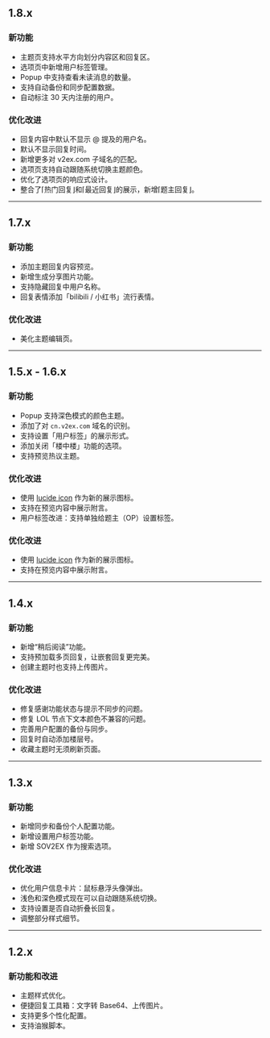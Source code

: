 ## 1.8.x

### 新功能

- 主题页支持水平方向划分内容区和回复区。
- 选项页中新增用户标签管理。
- Popup 中支持查看未读消息的数量。
- 支持自动备份和同步配置数据。
- 自动标注 30 天内注册的用户。

### 优化改进

- 回复内容中默认不显示 @ 提及的用户名。
- 默认不显示回复时间。
- 新增更多对 v2ex.com 子域名的匹配。
- 选项页支持自动跟随系统切换主题颜色。
- 优化了选项页的响应式设计。
- 整合了⌈热门回复⌋和⌈最近回复⌋的展示，新增⌈题主回复⌋。

---

## 1.7.x

### 新功能

- 添加主题回复内容预览。
- 新增生成分享图片功能。
- 支持隐藏回复中用户名称。
- 回复表情添加「bilibili / 小红书」流行表情。

### 优化改进

- 美化主题编辑页。

---

## 1.5.x - 1.6.x

### 新功能

- Popup 支持深色模式的颜色主题。
- 添加了对 `cn.v2ex.com` 域名的识别。
- 支持设置「用户标签」的展示形式。
- 添加关闭「楼中楼」功能的选项。
- 支持预览热议主题。

### 优化改进

- 使用 [lucide icon](https://lucide.dev/icons/) 作为新的展示图标。
- 支持在预览内容中展示附言。
- 用户标签改进：支持单独给题主（OP）设置标签。

### 优化改进

- 使用 [lucide icon](https://lucide.dev/icons/) 作为新的展示图标。
- 支持在预览内容中展示附言。

---

## 1.4.x

### 新功能

- 新增“稍后阅读”功能。
- 支持预加载多页回复，让嵌套回复更完美。
- 创建主题时也支持上传图片。

### 优化改进

- 修复感谢功能状态与提示不同步的问题。
- 修复 LOL 节点下文本颜色不兼容的问题。
- 完善用户配置的备份与同步。
- 回复时自动添加楼层号。
- 收藏主题时无须刷新页面。

---

## 1.3.x

### 新功能

- 新增同步和备份个人配置功能。
- 新增设置用户标签功能。
- 新增 SOV2EX 作为搜索选项。

### 优化改进

- 优化用户信息卡片：鼠标悬浮头像弹出。
- 浅色和深色模式现在可以自动跟随系统切换。
- 支持设置是否自动折叠长回复。
- 调整部分样式细节。

---

## 1.2.x

### 新功能和改进

- 主题样式优化。
- 便捷回复工具箱：文字转 Base64、上传图片。
- 支持更多个性化配置。
- 支持油猴脚本。
